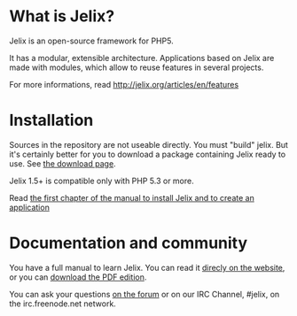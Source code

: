 What is Jelix?
==============

Jelix is an open-source framework for PHP5.

It has a modular, extensible architecture. Applications based on Jelix are made with modules,
which allow to reuse features in several projects.

For more informations, read http://jelix.org/articles/en/features

Installation
============

Sources in the repository are not useable directly. You must "build" jelix.
But it's certainly better for you to download a package containing Jelix ready to use.
See [the download page](http://jelix.org/articles/en/download).

Jelix 1.5+ is compatible only with PHP 5.3 or more.

Read [the first chapter of the manual to install Jelix and to create an application](http://docs.jelix.org/en/manual-1.5/getting-started)

Documentation and community
===========================

You have a full manual to learn Jelix. You can read it [direcly on the website](http://docs.jelix.org/en/manual-1.5),
or you can [download the PDF edition](http://download.jelix.org/jelix/documentation/en/manual-jelix-1.5.pdf).

You can ask your questions [on the forum](http://jelix.org/forums/forum/cat/2-english) or
on our IRC Channel, #jelix, on the irc.freenode.net network. 
